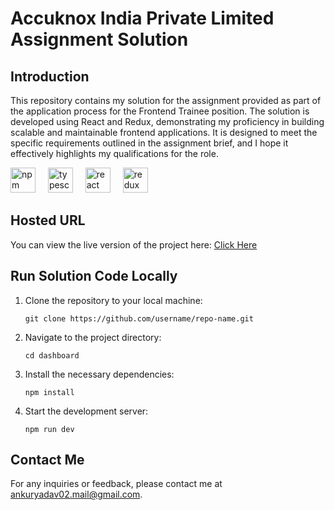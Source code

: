 <h1>Accuknox India Private Limited Assignment Solution</h1>

<h2>Introduction</h2>
<p>This repository contains my solution for the assignment provided as part of the application process for the Frontend Trainee position. The solution is developed using React and Redux, demonstrating my proficiency in building scalable and maintainable frontend applications. It is designed to meet the specific requirements outlined in the assignment brief, and I hope it effectively highlights my qualifications for the role.</p>
<div>
  <img src="https://cdn.jsdelivr.net/gh/devicons/devicon/icons/npm/npm-original-wordmark.svg" height="40" alt="npm logo"  />
  <img width="12" />
  <img src="https://cdn.jsdelivr.net/gh/devicons/devicon/icons/typescript/typescript-original.svg" height="40" alt="typescript logo"  />
  <img width="12" />
  <img src="https://cdn.jsdelivr.net/gh/devicons/devicon/icons/react/react-original.svg" height="40" alt="react logo"  />
  <img width="12" />
  <img src="https://cdn.jsdelivr.net/gh/devicons/devicon/icons/redux/redux-original.svg" height="40" alt="redux logo"  />
</div>

<h2>Hosted URL</h2>
<p>You can view the live version of the project here: <a href='https://ayportfolio.onrender.com'>Click Here</a></p>

<h2>Run Solution Code Locally</h2>
<ol>
      <li>Clone the repository to your local machine:
        <pre><code>git clone https://github.com/username/repo-name.git</code></pre>
      </li>
      <li>Navigate to the project directory:
        <pre><code>cd dashboard</code></pre>
      </li>
      <li>Install the necessary dependencies:
        <pre><code>npm install</code></pre>
      </li>
      <li>Start the development server:
        <pre><code>npm run dev</code></pre>
      </li>
</ol>

<h2>Contact Me</h2>
<p>For any inquiries or feedback, please contact me at <a href="mailto:ankuryadav02.mail@gmail.com">ankuryadav02.mail@gmail.com</a>.</p>
